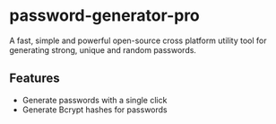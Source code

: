 # password-generator-pro

A fast, simple and powerful open-source cross platform utility tool for generating strong, unique and random passwords.

## Features

- Generate passwords with a single click
- Generate Bcrypt hashes for passwords
